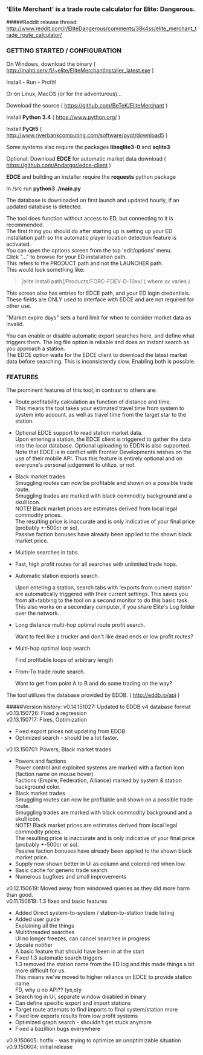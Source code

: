 ### 'Elite Merchant' is a trade route calculator for Elite: Dangerous.

#####Reddit release thread:
http://www.reddit.com/r/EliteDangerous/comments/38k4ss/elite_merchant_trade_route_calculator/

### GETTING STARTED / CONFIGURATION
 
On Windows, download the binary ( http://mahti.serv.fi/~elite/EliteMerchantInstaller_latest.exe )

Install - Run - Profit!


Or on Linux, MacOS (or for the adventurous)...

Download the source ( https://github.com/BeTeK/EliteMerchant )

Install **Python 3.4** ( https://www.python.org/ )

Install **PyQt5** ( http://www.riverbankcomputing.com/software/pyqt/download5 )

Some systems also require the packages **libsqlite3-0** and **sqlite3**

Optional: Download **EDCE** for automatic market data download ( https://github.com/Andargor/edce-client )

**EDCE** and building an installer require the **requests** python package

In /src run **python3 ./main.py**
 
 
The database is downloaded on first launch and updated hourly, if an updated database is detected.

The tool does function without access to ED, but connecting to it is recommended.  
The first thing you should do after starting up is setting up your ED installation path so the automatic player location detection feature is activated.  
You can open the options screen from the top 'edit/options' menu.  
Click "..." to browse for your ED installation path.  
This refers to the PRODUCT path and not the LAUNCHER path.  
This would look something like:  
> [elite install path]/Products/FORC-FDEV-D-10xx/     ( where xx varies )

This screen also has entries for EDCE path, and your ED login credentials.  
These fields are ONLY used to interface with EDCE and are not required for other use.
 
"Market expire days" sets a hard limit for when to consider market data as invalid.
 
You can enable or disable automatic export searches here, and define what triggers them. The log file option is reliable and does an instant search as you approach a station.  
The EDCE option waits for the EDCE client to download the latest market data before searching. This is inconsistently slow. Enabling both is possible.

### FEATURES

The prominent features of this tool, in contrast to others are:
- Route profitability calculation as function of distance and time.  
  This means the tool takes your estimated travel time from system to system into account, as well as travel time from the target star to the station.
- Optional EDCE support to read station market data.  
  Upon entering a station, the EDCE client is triggered to gather the	data into the local database. Optional uploading to EDDN is also supported. Note that EDCE is in conflict with Frontier Developments wishes on the use of their mobile API. Thus this feature is entirely optional
	and on everyone's personal judgement to utilize, or not.
- Black market trades  
Smuggling routes can now be profitable and shown on a possible trade route.  
Smuggling trades are marked with black commodity background and a skull icon.  
NOTE! Black market prices are estimates derived from local legal commodity prices.  
The resulting price is inaccurate and is only indicative of your final price (probably +-500cr or so).  
Passive faction bonuses have already been applied to the shown black market price.  
- Multiple searches in tabs.
- Fast, high profit routes for all searches with unlimited trade hops.
- Automatic station exports search.

  Upon entering a station, search tabs with 'exports from current station' are automatically triggered with their current settings. This saves you from alt+tabbing to the tool on a second monitor to do this basic task. This also works on a secondary computer, if you share Elite's Log folder over the network.
- Long distance multi-hop optimal route profit search.

  Want to feel like a trucker and don't like dead ends or low profit routes?
- Multi-hop optimal loop search.

  Find profitable loops of arbitrary length
- From-To trade route search.

  Want to get from point A to B and do some trading on the way?
 
The tool utilizes the database provided by EDDB. ( http://eddb.io/api )

#####Version history:
v0.14.151027: Updated to EDDB v4 database format  
v0.13.150726: Fixed a regression  
v0.13.150717: Fixes, Optimization
- Fixed export prices not updating from EDDB
- Optimized search - should be a lot faster.

v0.13.150701: Powers, Black market trades
- Powers and factions  
Power control and exploited systems are marked with a faction icon (faction name on mouse hover).  
Factions (Empire, Federation, Alliance) marked by system & station background color.  
- Black market trades  
Smuggling routes can now be profitable and shown on a possible trade route.  
Smuggling trades are marked with black commodity background and a skull icon.  
NOTE! Black market prices are estimates derived from local legal commodity prices.  
The resulting price is inaccurate and is only indicative of your final price (probably +-500cr or so).  
Passive faction bonuses have already been applied to the shown black market price.  
- Supply now shown better in UI as column and colored red when low.  
- Basic cache for generic trade search  
- Numerous bugfixes and small improvements

v0.12.150619: Moved away from windowed queries as they did more harm than good.  
v0.11.150619: 1.3 fixes and basic features  
- Added Direct system-to-system / station-to-station trade listing
- Added user guide  
Explaining all the things
- Multithreaded searches  
UI no longer freezes, can cancel searches in progress
- Update notifier  
A basic feature that should have been in at the start
- Fixed 1.3 automatic search triggers  
1.3 removed the station name from the ED log and this made things a bit more difficult for us.  
This means we've moved to higher reliance on EDCE to provide station name.  
FD, why u no API?? (yಠ,ಠ)y
- Search log in UI, separate window disabled in binary
- Can define specific export and import stations
- Target route attempts to find imports to final system/station more
- Fixed low exports results from low profit systems
- Optimized graph search - shouldn't get stuck anymore
- Fixed a bazillion bugs everywhere

v0.9.150605: hotfix - was trying to optimize an unoptimizable situation  
v0.9.150604: initial release
